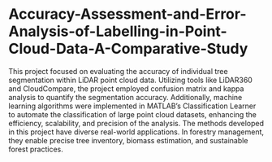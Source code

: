 # Accuracy-Assessment-and-Error-Analysis-of-Labelling-in-Point-Cloud-Data-A-Comparative-Study

This project focused on evaluating the accuracy of individual tree segmentation within LiDAR point cloud data. Utilizing tools like LiDAR360 and CloudCompare, the project employed confusion matrix and kappa analysis to quantify the segmentation accuracy. Additionally, machine learning algorithms were implemented in MATLAB’s Classification Learner to automate the classification of large point cloud datasets, enhancing the efficiency, scalability, and precision of the analysis.
The methods developed in this project have diverse real-world applications. In forestry management, they enable precise tree inventory, biomass estimation, and sustainable forest practices. 
